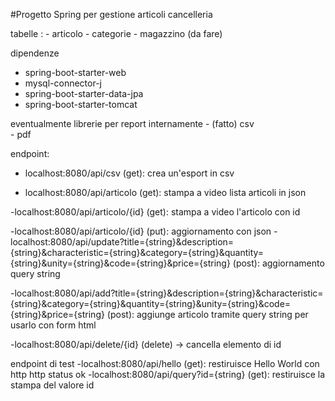#Progetto Spring per gestione articoli cancelleria 

tabelle :
			- articolo
			- categorie
			- magazzino (da fare)
   
dipendenze 
		
- spring-boot-starter-web
- mysql-connector-j
- spring-boot-starter-data-jpa
- spring-boot-starter-tomcat

eventualmente librerie per report internamente 
			- (fatto) csv  
			- pdf


   endpoint:
   - localhost:8080/api/csv (get): crea un'esport in csv
   
   - localhost:8080/api/articolo (get): stampa a video lista articoli in json 
   
   -localhost:8080/api/articolo/{id} (get): stampa a video l'articolo con id 
   
   -localhost:8080/api/articolo/{id} (put): aggiornamento con json
   -localhost:8080/api/update?title={string}&description={string}&characteristic={string}&category={string}&quantity={string}&unity={string}&code={string}&price={string} (post): aggiornamento query string    
   
   -localhost:8080/api/add?title={string}&description={string}&characteristic={string}&category={string}&quantity={string}&unity={string}&code={string}&price={string}  (post): aggiunge articolo tramite query string per usarlo con form html
   
   -localhost:8080/api/delete/{id} (delete) -> cancella elemento di id

   endpoint di test 
   -localhost:8080/api/hello (get): restiruisce Hello World con http http status ok
   -localhost:8080/api/query?id={string} (get): restiruisce la stampa del valore id 

